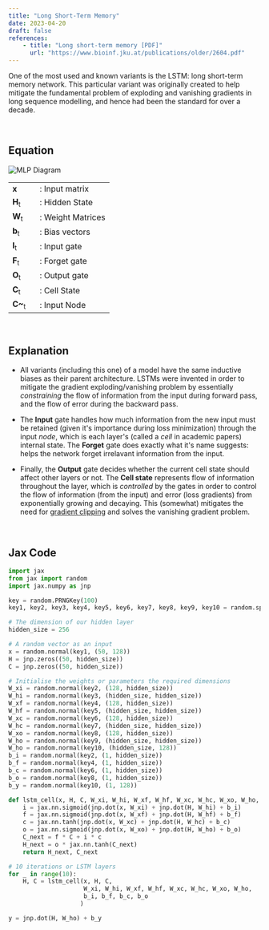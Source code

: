 ```yaml
---
title: "Long Short-Term Memory"
date: 2023-04-20
draft: false
references:
    - title: "Long short-term memory [PDF]"
      url: "https://www.bioinf.jku.at/publications/older/2604.pdf"
---
```


One of the most used and known variants is the LSTM: long short-term memory network. This particular variant was originally created to help mitigate the fundamental problem of exploding and vanishing gradients in long sequence modelling, and hence had been the standard for over a decade.

<br>

## Equation

![MLP Diagram](/images/lstm.png)

<table style="border-collapse: collapse;">
  <tr>
    <td style="padding-right: 20px; vertical-align: middle;"><strong>x</strong></td>
    <td style="vertical-align: middle;">: Input matrix</td>
  </tr>
  <tr>
    <td style="padding-right: 20px; vertical-align: middle;"><strong>H</strong><sub>t</sub></td>
    <td style="vertical-align: middle;">: Hidden State</td>
  </tr>
  <tr>
    <td style="padding-right: 20px; vertical-align: middle;"><strong>W</strong><sub>t</sub></td>
    <td style="vertical-align: middle;">: Weight Matrices</td>
  </tr>
  <tr>
    <td style="padding-right: 20px; vertical-align: middle;"><strong>b</strong><sub>t</sub></td>
    <td style="vertical-align: middle;">: Bias vectors</td>
  </tr>
  <tr>
    <td style="padding-right: 20px; vertical-align: middle;"><strong>I</strong><sub>t</sub></td>
    <td style="vertical-align: middle;">: Input gate</td>
  </tr>
  <tr>
    <td style="padding-right: 20px; vertical-align: middle;"><strong>F</strong><sub>t</sub></td>
    <td style="vertical-align: middle;">: Forget gate</td>
  </tr>
  <tr>
    <td style="padding-right: 20px; vertical-align: middle;"><strong>O</strong><sub>t</sub></td>
    <td style="vertical-align: middle;">: Output gate</td>
  </tr>
  <tr>
    <td style="padding-right: 20px; vertical-align: middle;"><strong>C</strong><sub>t</sub></td>
    <td style="vertical-align: middle;">: Cell State</td>
  </tr>
  <tr>
    <td style="padding-right: 20px; vertical-align: middle;"><strong>C~</strong><sub>t</sub></td>
    <td style="vertical-align: middle;">: Input Node</td>
  </tr>
</table>

<br>

## Explanation

- All variants (including this one) of a model have the same inductive biases as their parent architecture. LSTMs were invented in order to mitigate the gradient exploding/vanishing problem by essentially *constraining* the flow of information from the input during forward pass, and the flow of error during the backward pass.

- The **Input** gate handles how much information from the new input must be retained (given it's importance during loss minimization) through the input *node*, which is each layer's (called a *cell* in academic papers) internal state. The **Forget** gate does exactly what it's name suggests: helps the network forget irrelavant information from the input.

- Finally, the **Output** gate decides whether the current cell state should affect other layers or not. The **Cell state** represents flow of information throughout the layer, which is *controlled* by the gates in order to control the flow of information (from the input) and error (loss gradients) from exponentially growing and decaying. This (somewhat) mitigates the need for [gradient clipping](https://towardsdatascience.com/what-is-gradient-clipping-b8e815cdfb48) and solves the vanishing gradient problem.

<br>

## Jax Code

```python
import jax 
from jax import random
import jax.numpy as jnp

key = random.PRNGKey(100)
key1, key2, key3, key4, key5, key6, key7, key8, key9, key10 = random.split(key, num=10)

# The dimension of our hidden layer
hidden_size = 256

# A random vector as an input
x = random.normal(key1, (50, 128))
H = jnp.zeros((50, hidden_size))
C = jnp.zeros((50, hidden_size))

# Initialise the weights or parameters the required dimensions
W_xi = random.normal(key2, (128, hidden_size))
W_hi = random.normal(key3, (hidden_size, hidden_size))
W_xf = random.normal(key4, (128, hidden_size))
W_hf = random.normal(key5, (hidden_size, hidden_size))
W_xc = random.normal(key6, (128, hidden_size))
W_hc = random.normal(key7, (hidden_size, hidden_size))
W_xo = random.normal(key8, (128, hidden_size))
W_ho = random.normal(key9, (hidden_size, hidden_size))
W_ho = random.normal(key10, (hidden_size, 128))
b_i = random.normal(key2, (1, hidden_size))
b_f = random.normal(key4, (1, hidden_size))
b_c = random.normal(key6, (1, hidden_size))
b_o = random.normal(key8, (1, hidden_size))
b_y = random.normal(key10, (1, 128))

def lstm_cell(x, H, C, W_xi, W_hi, W_xf, W_hf, W_xc, W_hc, W_xo, W_ho, b_i, b_f, b_c, b_o):
    i = jax.nn.sigmoid(jnp.dot(x, W_xi) + jnp.dot(H, W_hi) + b_i)
    f = jax.nn.sigmoid(jnp.dot(x, W_xf) + jnp.dot(H, W_hf) + b_f)
    c = jax.nn.tanh(jnp.dot(x, W_xc) + jnp.dot(H, W_hc) + b_c)
    o = jax.nn.sigmoid(jnp.dot(x, W_xo) + jnp.dot(H, W_ho) + b_o)
    C_next = f * C + i * c
    H_next = o * jax.nn.tanh(C_next)
    return H_next, C_next

# 10 iterations or LSTM layers
for _ in range(10):
    H, C = lstm_cell(x, H, C,
                     W_xi, W_hi, W_xf, W_hf, W_xc, W_hc, W_xo, W_ho, 
                     b_i, b_f, b_c, b_o
                    )

y = jnp.dot(H, W_ho) + b_y
```